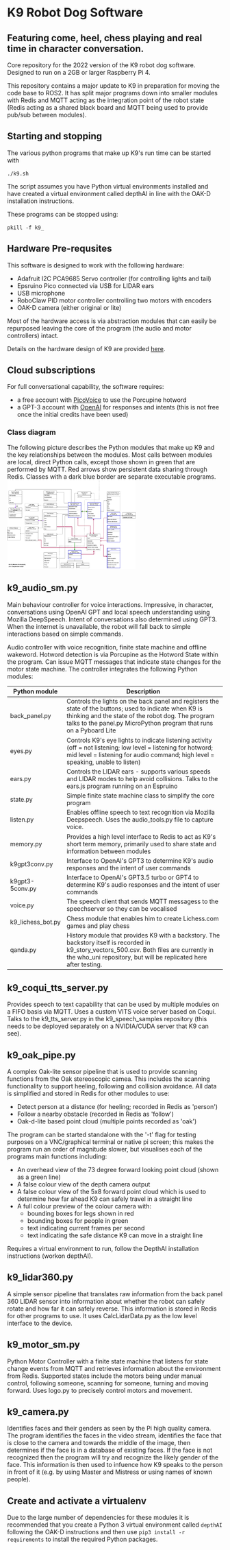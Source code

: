 # K9 Robot Dog Software
## Featuring come, heel, chess playing and real time in character conversation.

Core repository for the 2022 version of the K9 robot dog software.  Designed to run on a 2GB or larger Raspberry Pi 4.

This repository contains a major update to K9 in preparation for moving the code base to ROS2.  It has split major programs down into smaller modules with Redis and MQTT acting as the integration point of the robot state (Redis acting as a shared black board and MQTT being used to provide pub/sub between modules).

## Starting and stopping
The various python programs that make up K9's run time can be started with
```console
./k9.sh
```
The script assumes you have Python virtual environments installed and have created a virtual environment called depthAI in line with the OAK-D installation instructions.

These programs can be stopped using: 
```console
pkill -f k9_
```

## Hardware Pre-requsites
This software is designed to work with the following hardware:
* Adafruit I2C PCA9685 Servo controller (for controlling lights and tail)
* Epsruino Pico connected via USB for LIDAR ears
* USB microphone
* RoboClaw PID motor controller controlling two motors with encoders
* OAK-D camera (either original or lite)

Most of the hardware access is via abstraction modules that can easily be repurposed leaving the core of the program (the audio and motor controllers) intact.

 Details on the hardware design of K9 are provided [here](https://k9-build.blogspot.com/p/this-post-provides-quick-tour-of-the.html).

## Cloud subscriptions
For full conversational capability, the software requires:
* a free account with [PicoVoice](https://picovoice.ai/platform/porcupine/) to use the Porcupine hotword
* a GPT-3 account with [OpenAI](https://openai.com/api/) for responses and intents (this is not free once the initial credits have been used)

### Class diagram
The following picture describes the Python modules that make up K9 and the key relationships between the modules. Most calls between modules are local, direct Python calls, except those shown in green that are performed by MQTT.  Red arrows show persistent data sharing through Redis. Classes with a dark blue border are separate executable programs.
<img
  src="K9 class diagram.drawio.png"
  alt="K9 Class Diagram"
  title="K9 Class Diagram"
  style="display: inline-block; margin: 0 auto; max-width: 300px">

## k9_audio_sm.py
Main behaviour controller for voice interactions. Impressive, in character, conversations using OpenAI GPT and local speech understanding using Mozilla DeepSpeech. Intent of conversations also determined using GPT3.  When the internet is unavailable, the robot will fall back to simple interactions based on simple commands.

Audio controller with voice recognition, finite state machine and offline wakeword.  Hotword detection is via Porcupine as the Hotword State within the program. Can issue MQTT messages that indicate state changes for the motor state machine.  The controller integrates the following Python modules:

| Python module | Description |
|---|---|
|back_panel.py|Controls the lights on the back panel and registers the state of the buttons; used to indicate when K9 is thinking and the state of the robot dog. The program talks to the panel.py MicroPython program that runs on a Pyboard Lite|
|eyes.py|Controls K9's eye lights to indicate listening activity (off = not listening; low level = listening for hotword; mid level = listening for audio command; high level = speaking, unable to listen)|
|ears.py|Controls the LIDAR ears - supports various speeds and LIDAR modes to help avoid collisions. Talks to the ears.js program running on an Espruino|
|state.py|Simple finite state machine class to simplify the core program|
|listen.py|Enables offline speech to text recognition via Mozilla Deepspeech. Uses the audio_tools.py file to capture voice.|
|memory.py|Provides a high level interface to Redis to act as K9's short term memory, primarily used to share state and information between modules|
|k9gpt3conv.py|Interface to OpenAI's GPT3 to determine K9's audio responses and the intent of user commands|
|k9gpt3-5conv.py|Interface to OpenAI's GPT3.5 turbo or GPT4 to determine K9's audio responses and the intent of user commands|
|voice.py|The speech client that sends MQTT messagess to the speechserver so they can be vocalised|
|k9_lichess_bot.py|Chess module that enables him to create Lichess.com games and play chess|
|qanda.py|History module that provides K9 with a backstory.  The backstory itself is recorded in k9_story_vectors_500.csv. Both files are currently in the who_uni repository, but will be replicated here after testing.

## k9_coqui_tts_server.py
Provides speech to text capability that can be used by multiple modules on a FIFO basis via MQTT.  Uses a custom VITS voice server based on Coqui.  Talks to the k9_tts_server.py in the k9_speech_samples repository (this needs to be deployed separately on a NVIDIA/CUDA server that K9 can see).

## k9_oak_pipe.py
A complex Oak-lite sensor pipeline that is used to provide scanning functions from the Oak stereoscopic camea.  This includes the scanning functionality to support heeling, following and collision avoidance.  All data is simplified and stored in Redis for other modules to use:
  * Detect person at a distance (for heeling; recorded in Redis as 'person')
  * Follow a nearby obstacle (recorded in Redis as 'follow')
  * Oak-d-lite based point cloud (multiple points recorded as 'oak')

The program can be started standalone with the '-t' flag for testing purposes on a VNC/graphical terminal or native pi screen; this makes the program run an order of magnitude slower, but visualises each of the programs main functions  including:

 * An overhead view of the 73 degree forward looking point cloud (shown as a green line)
 * A false colour view of the depth camera output
 * A false colour view of the 5x8 forward point cloud which is used to determine how far ahead K9 can safely travel in a straight line
 * A full colour preview of the colour camera with:
   * bounding boxes for legs shown in red
   * bounding boxes for people in green
   * text indicating current frames per second
   * text indicating the safe distance K9 can move in a straight line

Requires a virtual environment to run, follow the DepthAI installation instructions (workon depthAI).

## k9_lidar360.py
A simple sensor pipeline that translates raw information from the back panel 360 LIDAR sensor into information about whether the robot can safely rotate and how far it can safely reverse.  This information is stored in Redis for other programs to use.  It uses CalcLidarData.py as the low level interface to the device.

## k9_motor_sm.py
Python Motor Controller with a finite state machine that listens for state change events from MQTT and retrieves information about the environment from Redis.  Supported states include the motors being under manual control, following someone, scanning for someone, turning and moving forward. Uses logo.py to precisely control motors and movement.

## k9_camera.py
Identifies faces and their genders as seen by the Pi high quality camera. The program identifies the faces in the video stream, identifies the face that is close to the camera and towards the middle of the image, then determines if the face is in a database of existing faces.  If the face is not recognized then the program will try and recognize the likely gender of the face.  This information is then used to infuence how K9 speaks to the person in front of it (e.g. by using Master and Mistress or using names of known people).

## Create and activate a virtualenv
Due to the large number of dependencies for these modules it is recommended that you create a Python 3 virtual environment called ```depthAI``` following the OAK-D instructions and then use ``pip3 install -r requirements`` to install the required Python packages.
